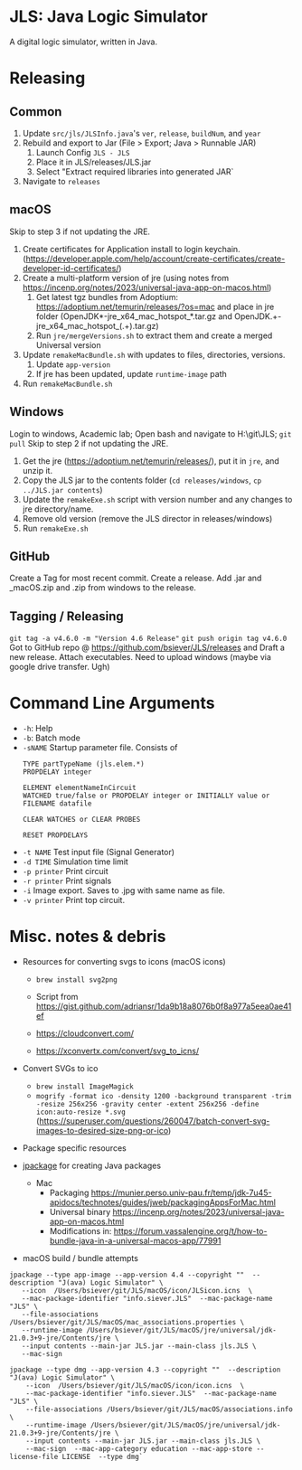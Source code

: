 # JLS: Java Logic Simulator

A digital logic simulator, written in Java.

# Releasing 

## Common

1. Update `src/jls/JLSInfo.java`'s `ver`, `release`, `buildNum`, and `year`
2. Rebuild and export to Jar (File > Export;  Java > Runnable JAR)
	1. Launch Config `JLS - JLS`
	2. Place it in JLS/releases/JLS.jar
	3. Select "Extract required libraries into generated JAR`
3. Navigate to `releases`

## macOS

Skip to step 3 if not updating the JRE. 

1. Create certificates for Application install to login keychain. (https://developer.apple.com/help/account/create-certificates/create-developer-id-certificates/)
2. Create a multi-platform version of jre (using notes from https://incenp.org/notes/2023/universal-java-app-on-macos.html)
	1. Get latest tgz bundles from Adoptium: https://adoptium.net/temurin/releases/?os=mac and place in jre folder (OpenJDK*-jre_x64_mac_hotspot_*.tar.gz and  OpenJDK.+-jre_x64_mac_hotspot_(.+).tar.gz)
	2. Run `jre/mergeVersions.sh` to extract them and create a merged Universal version 
3. Update `remakeMacBundle.sh` with updates to files, directories, versions. 
   1. Update `app-version` 
   2. If jre has been updated, update `runtime-image` path
4. Run `remakeMacBundle.sh`

## Windows

Login to windows, Academic lab;  Open bash and navigate to H:\git\JLS; `git pull`
Skip to step 2 if not updating the JRE.

1. Get the jre (https://adoptium.net/temurin/releases/), put it in `jre`, and unzip it.  
2. Copy the JLS jar to the contents folder (`cd releases/windows`, `cp ../JLS.jar contents`)
3. Update the `remakeExe.sh` script with version number and any changes to jre directory/name. 
4. Remove old version (remove the JLS director in releases/windows)
5. Run `remakeExe.sh` 

## GitHub 

Create a Tag for most recent commit.
Create a release.
Add .jar and _macOS.zip and .zip from windows to the release. 

## Tagging / Releasing

`git tag -a v4.6.0 -m "Version 4.6 Release"`
`git push origin tag v4.6.0`
Got to GitHub repo @ https://github.com/bsiever/JLS/releases and Draft a new release.
Attach executables.  Need to upload windows (maybe via google drive transfer.  Ugh)

# Command Line Arguments

* `-h`: Help
* `-b`: Batch mode
* `-sNAME` Startup parameter file.  Consists of 
   ```
   TYPE partTypeName (jls.elem.*)
   PROPDELAY integer
   
   ELEMENT elementNameInCircuit
   WATCHED true/false or PROPDELAY integer or INITIALLY value or FILENAME datafile
    
   CLEAR WATCHES or CLEAR PROBES
   
   RESET PROPDELAYS 
   ```
* `-t NAME` Test input file (Signal Generator)
* `-d TIME` Simulation time limit
* `-p printer` Print circuit
* `-r printer` Print signals
* `-i` Image export.  Saves to .jpg with same name as file.
* `-v printer` Print top circuit.

# Misc. notes & debris

* Resources for converting svgs to icons (macOS icons)
  * `brew install svg2png` 
  * Script from https://gist.github.com/adriansr/1da9b18a8076b0f8a977a5eea0ae41ef 
  
  * https://cloudconvert.com/   
  * https://xconvertx.com/convert/svg_to_icns/
* Convert SVGs to ico 
  * `brew install ImageMagick`
  * `mogrify -format ico -density 1200 -background transparent -trim -resize 256x256 -gravity center -extent 256x256 -define icon:auto-resize *.svg`  (https://superuser.com/questions/260047/batch-convert-svg-images-to-desired-size-png-or-ico)

  
* Package specific resources

* [jpackage](https://docs.oracle.com/en/java/javase/19/jpackage/packaging-overview.html) for creating Java packages
   * Mac 
     * Packaging https://munier.perso.univ-pau.fr/temp/jdk-7u45-apidocs/technotes/guides/jweb/packagingAppsForMac.html 
     * Universal binary https://incenp.org/notes/2023/universal-java-app-on-macos.html
     * Modifications in: https://forum.vassalengine.org/t/how-to-bundle-java-in-a-universal-macos-app/77991 

* macOS build / bundle attempts

 ```
jpackage --type app-image --app-version 4.4 --copyright ""  --description "J(ava) Logic Simulator" \
    --icon  /Users/bsiever/git/JLS/macOS/icon/JLSicon.icns  \
    --mac-package-identifier "info.siever.JLS"  --mac-package-name "JLS" \
    --file-associations /Users/bsiever/git/JLS/macOS/mac_associations.properties \
    --runtime-image /Users/bsiever/git/JLS/macOS/jre/universal/jdk-21.0.3+9-jre/Contents/jre \
    --input contents --main-jar JLS.jar --main-class jls.JLS \
    --mac-sign 
```

```
jpackage --type dmg --app-version 4.3 --copyright ""  --description "J(ava) Logic Simulator" \
    --icon  /Users/bsiever/git/JLS/macOS/icon/icon.icns  \
    --mac-package-identifier "info.siever.JLS"  --mac-package-name "JLS" \
    --file-associations /Users/bsiever/git/JLS/macOS/associations.info \
    --runtime-image /Users/bsiever/git/JLS/macOS/jre/universal/jdk-21.0.3+9-jre/Contents/jre \
    --input contents --main-jar JLS.jar --main-class jls.JLS \
    --mac-sign  --mac-app-category education --mac-app-store --license-file LICENSE  --type dmg`    
```
